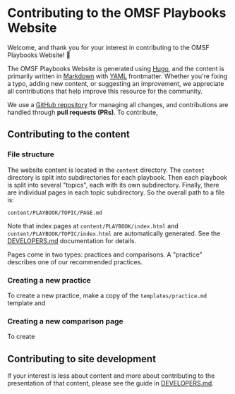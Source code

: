 # Contributing to the OMSF Playbooks Website

Welcome, and thank you for your interest in contributing to the OMSF Playbooks
Website! 🎉

The OMSF Playbooks Website is generated using [Hugo](https://gohugo.io/), and
the content is primarily written in [Markdown](https://www.markdownguide.org/)
with [YAML](https://yaml.org/) frontmatter. Whether you're fixing a typo,
adding new content, or suggesting an improvement, we appreciate all
contributions that help improve this resource for the community.

We use a [GitHub repository](https://github.com/TODO_FILL_THIS_IN) for
managing all changes, and contributions are handled through **pull requests
(PRs)**. To contribute, <!-- TODO: something about fork & PR model -->

## Contributing to the content

### File structure

The website content is located in the `content` directory. The `content`
directory is split into subdirectories for each playbook. Then each playbook is
split into several "topics", each with its own subdirectory. Finally, there are
individual pages in each topic subdirectory. So the overall path to a file is:

```text
content/PLAYBOOK/TOPIC/PAGE.md
```

Note that index pages at `content/PLAYBOOK/index.html` and
`content/PLAYBOOK/TOPIC/index.html` are automatically generated. See the
[DEVELOPERS.md](./DEVELOPERS.md) documentation for details.

Pages come in two types: practices and comparisons. A "practice" describes one
of our recommended practices. 


### Creating a new practice

To create a new practice, make a copy of the `templates/practice.md` template and 

### Creating a new comparison page

To create

## Contributing to site development

If your interest is less about content and more about contributing to the
presentation of that content, please see the guide in
[DEVELOPERS.md](./DEVELOPERS.md). 
